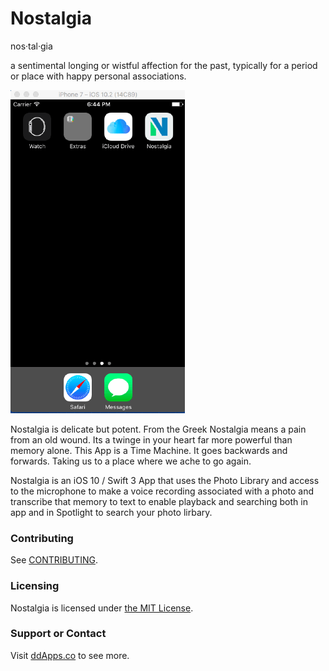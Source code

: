 # Nostalgia
nos·tal·gia

a sentimental longing or wistful affection for the past, typically for a period or place with happy personal associations.

![](art/screenshot/nostalgia00.gif?raw=true)

Nostalgia is delicate but potent. From the Greek Nostalgia means a pain from an old wound. Its a twinge in your heart far more powerful than memory alone. This App is a Time Machine. It goes backwards and forwards. Taking us to a place where we ache to go again. 

Nostalgia is an iOS 10 / Swift 3 App that uses the Photo Library and access to the microphone to make a voice recording associated with a photo and transcribe that memory to text to enable playback and searching both in app and in Spotlight to search your photo lirbary.





### Contributing
See [CONTRIBUTING](CONTRIBUTING.md).

### Licensing
Nostalgia is licensed under [the MIT License](LICENSE).

### Support or Contact
Visit [ddApps.co](http://ddapps.co) to see more.

